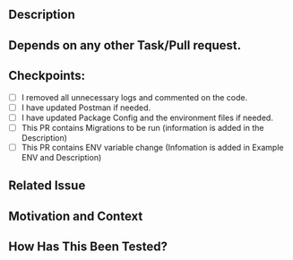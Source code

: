 <!--- Provide a general summary of your changes in the Title above -->

## Description

<!--- Describe your changes in detail -->
<!--- Describe a change that is affecting existing feature -->

## Depends on any other Task/Pull request.

<!--- Add the Pull request links if it depends on any Pull request -->
<!--- Add the Task links if it depends on any task -->

## Checkpoints:

- [ ] I removed all unnecessary logs and commented on the code.
- [ ] I have updated Postman if needed.
- [ ] I have updated Package Config and the environment files if needed.
- [ ] This PR contains Migrations to be run (information is added in the Description)
- [ ] This PR contains ENV variable change (Infomation is added in Example ENV and Description)

## Related Issue

<!--- Please link to the issue here: (clickup task link) -->

## Motivation and Context

<!--- Why is this change required? What problem does it solve? -->
<!--- If it fixes an open issue, please link to the issue here. -->

## How Has This Been Tested?

<!--- Please describe in detail how you tested your changes. -->
<!--- Include details of your testing environment and the tests you ran to -->
<!--- See how your change affects other areas of the code, etc. -->
<!--- Please add the postman URL of the API if you changed>
